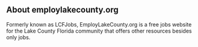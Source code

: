 ## About employlakecounty.org
Formerly known as LCFJobs, EmployLakeCounty.org is a free jobs website for the Lake County Florida community that offers other resources besides only jobs. 